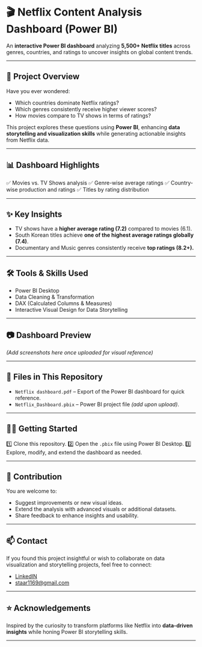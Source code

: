 # 🎬 Netflix Content Analysis Dashboard (Power BI)

An **interactive Power BI dashboard** analyzing **5,500+ Netflix titles** across genres, countries, and ratings to uncover insights on global content trends.

---

## 🚀 Project Overview

Have you ever wondered:

* Which countries dominate Netflix ratings?
* Which genres consistently receive higher viewer scores?
* How movies compare to TV shows in terms of ratings?

This project explores these questions using **Power BI**, enhancing **data storytelling and visualization skills** while generating actionable insights from Netflix data.

---

## 📊 Dashboard Highlights

✅ Movies vs. TV Shows analysis
✅ Genre-wise average ratings
✅ Country-wise production and ratings
✅ Titles by rating distribution

---

## ✨ Key Insights

* TV shows have a **higher average rating (7.2)** compared to movies (6.1).
* South Korean titles achieve **one of the highest average ratings globally (7.4)**.
* Documentary and Music genres consistently receive **top ratings (8.2+).**

---

## 🛠️ Tools & Skills Used

* Power BI Desktop
* Data Cleaning & Transformation
* DAX (Calculated Columns & Measures)
* Interactive Visual Design for Data Storytelling

---

## 📷 Dashboard Preview

*(Add screenshots here once uploaded for visual reference)*

---

## 📂 Files in This Repository

* `Netflix dashboard.pdf` – Export of the Power BI dashboard for quick reference.
* `Netflix_Dashboard.pbix` – Power BI project file *(add upon upload)*.

---

## 🧑‍💻 Getting Started

1️⃣ Clone this repository.
2️⃣ Open the `.pbix` file using Power BI Desktop.
3️⃣ Explore, modify, and extend the dashboard as needed.

---

## 🤝 Contribution

You are welcome to:

* Suggest improvements or new visual ideas.
* Extend the analysis with advanced visuals or additional datasets.
* Share feedback to enhance insights and usability.

---

## 📫 Contact

If you found this project insightful or wish to collaborate on data visualization and storytelling projects, feel free to connect:

* [LinkedIN](https://www.linkedin.com/in/bhavesh-kalihari/)
* [staar1169@gmail.com](mailto:staar1169@gmail.com)

---

## ⭐ Acknowledgements

Inspired by the curiosity to transform platforms like Netflix into **data-driven insights** while honing Power BI storytelling skills.

---

##

